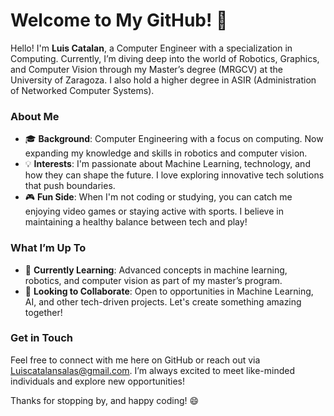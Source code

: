 # Welcome to My GitHub! 👋

Hello! I'm **Luis Catalan**, a Computer Engineer with a specialization in Computing. Currently, I’m diving deep into the world of Robotics, Graphics, and Computer Vision through my Master’s degree (MRGCV) at the University of Zaragoza. I also hold a higher degree in ASIR (Administration of Networked Computer Systems).

### About Me

- 🎓 **Background**: Computer Engineering with a focus on computing. Now expanding my knowledge and skills in robotics and computer vision.
- 💡 **Interests**: I'm passionate about Machine Learning, technology, and how they can shape the future. I love exploring innovative tech solutions that push boundaries.
- 🎮 **Fun Side**: When I'm not coding or studying, you can catch me enjoying video games or staying active with sports. I believe in maintaining a healthy balance between tech and play!

### What I’m Up To

- 🚀 **Currently Learning**: Advanced concepts in machine learning, robotics, and computer vision as part of my master’s program.
- 🤝 **Looking to Collaborate**: Open to opportunities in Machine Learning, AI, and other tech-driven projects. Let's create something amazing together!

### Get in Touch

Feel free to connect with me here on GitHub or reach out via Luiscatalansalas@gmail.com. I’m always excited to meet like-minded individuals and explore new opportunities!

Thanks for stopping by, and happy coding! 😄

<!---
meritakete22/meritakete22 is a ✨ special ✨ repository because its `README.md` (this file) appears on your GitHub profile.
You can click the Preview link to take a look at your changes.
--->
